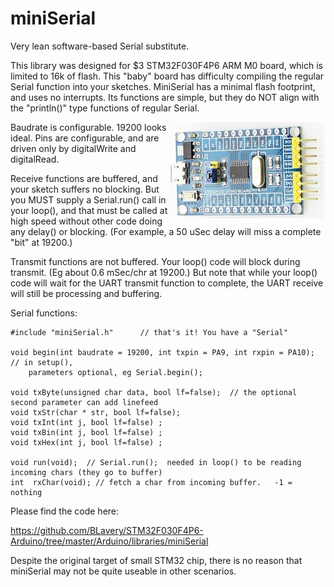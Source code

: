 # miniSerial
Very lean software-based Serial substitute.

This library was designed for $3 STM32F030F4P6 ARM M0 board, which is limited to 16k of flash. This "baby" board has difficulty compiling the regular Serial function into your sketches.  MiniSerial has a minimal flash footprint, and uses no interrupts. Its functions are simple, but they do NOT align with the "println()" type functions of regular Serial.

<img align="right" src="STM32F030-Dev-Brd.jpg">Baudrate is configurable. 19200 looks ideal. Pins are configurable, and are driven only by digitalWrite and digitalRead.

Receive functions are buffered, and your sketch suffers no blocking. But you MUST supply a Serial.run() call in your loop(), and that must be called at high speed without other code doing any delay() or blocking. (For example, a 50 uSec delay will miss a complete "bit" at 19200.) 

Transmit functions are not buffered. Your loop() code will block during transmit. (Eg about 0.6 mSec/chr at 19200.) But note that while your loop() code will wait for the UART transmit function to complete, the UART receive will still be processing and buffering. 

Serial functions:

	#include "miniSerial.h"      // that's it! You have a "Serial"
	
	void begin(int baudrate = 19200, int txpin = PA9, int rxpin = PA10);  // in setup(), 
        parameters optional, eg Serial.begin();
  
	void txByte(unsigned char data, bool lf=false);  // the optional second parameter can add linefeed
	void txStr(char * str, bool lf=false);
	void txInt(int j, bool lf=false) ;
	void txBin(int j, bool lf=false) ;
	void txHex(int j, bool lf=false) ;
  
	void run(void);  // Serial.run();  needed in loop() to be reading incoming chars (they go to buffer)
	int  rxChar(void); // fetch a char from incoming buffer.   -1 = nothing

Please find the code here:

https://github.com/BLavery/STM32F030F4P6-Arduino/tree/master/Arduino/libraries/miniSerial

Despite the original target of small STM32 chip, there is no reason that miniSerial may not be quite useable in other scenarios.
